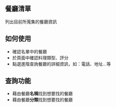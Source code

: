 ## 餐廳清單
列出目前所蒐集的餐廳資訊

## 如何使用
- 確認名單中的餐廳
- 於頁面中確認料理類型、評分
- 點選進階查詢餐廳的詳細資訊，如：電話、地址...等

## 查詢功能
- 藉由餐廳**名稱**找到想要找的餐廳
- 藉由餐廳**分類**找到想要找的餐廳